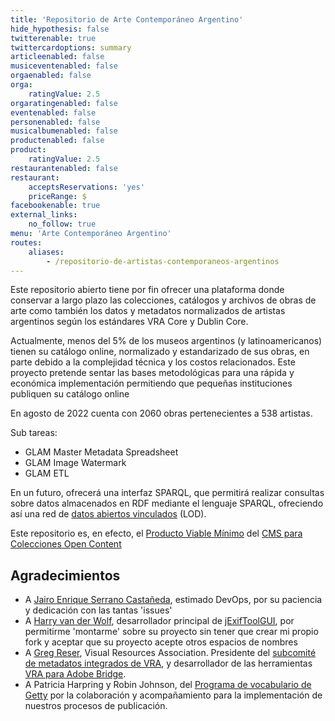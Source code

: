 ```yaml
---
title: 'Repositorio de Arte Contemporáneo Argentino'
hide_hypothesis: false
twitterenable: true
twittercardoptions: summary
articleenabled: false
musiceventenabled: false
orgaenabled: false
orga:
    ratingValue: 2.5
orgaratingenabled: false
eventenabled: false
personenabled: false
musicalbumenabled: false
productenabled: false
product:
    ratingValue: 2.5
restaurantenabled: false
restaurant:
    acceptsReservations: 'yes'
    priceRange: $
facebookenable: true
external_links:
    no_follow: true
menu: 'Arte Contemporáneo Argentino'
routes:
    aliases:
        - /repositorio-de-artistas-contemporaneos-argentinos
---
```


Este repositorio abierto tiene por fin ofrecer una plataforma donde conservar a largo plazo las colecciones, catálogos y archivos de obras de arte como también los datos y metadatos normalizados de artistas argentinos según los estándares VRA Core y Dublin Core. 

Actualmente, menos del 5% de los museos argentinos (y latinoamericanos) tienen su catálogo online, normalizado y estandarizado de sus obras, en parte debido a la complejidad técnica y los costos relacionados. Este proyecto pretende sentar las bases metodológicas para una rápida y económica implementación permitiendo que pequeñas instituciones publiquen su catálogo online

En agosto de 2022 cuenta con 2060 obras pertenecientes a 538 artistas.

Sub tareas:
* GLAM Master Metadata Spreadsheet
* GLAM Image Watermark
* GLAM ETL

En un futuro, ofrecerá una interfaz SPARQL, que permitirá realizar consultas sobre datos almacenados en RDF mediante el lenguaje SPARQL, ofreciendo así una red de [datos abiertos vinculados](https://www.w3c.es/Eventos/2013/Uruguay/Presentaciones/W3CdayMVD_LOD_LorenaEtcheverry2013.pdf) (LOD).

Este repositorio es, en efecto, el [Producto Viable Mínimo](https://es.wikipedia.org/wiki/Producto_viable_m%C3%ADnimo) del [CMS para Colecciones Open Content](https://docs.museosabiertos.org/cms-para-colecciones-open-content)


## Agradecimientos
* A [Jairo Enrique Serrano Castañeda](https://scholar.google.com/citations?user=rW2nV5cAAAAJ&hl), estimado DevOps, por su paciencia y dedicación con las tantas 'issues'
* A [Harry van der Wolf](https://github.com/hvdwolf), desarrollador principal de [jExifToolGUI](https://github.com/hvdwolf/jExifToolGUI), por permitirme 'montarme' sobre su proyecto sin tener que crear mi propio fork y aceptar que su proyecto acepte otros espacios de nombres
* A [Greg Reser](mailto:greser@ucsd.edu), Visual Resources Association. Presidente del [subcomité de metadatos integrados de VRA](http://metadatadeluxe.pbworks.com/w/page/20792294/VRA%20Embedded%20Metadata%20Subcommittee), y desarrollador de las herramientas [VRA para Adobe Bridge](http://metadatadeluxe.pbworks.com/w/page/108523528/VRA%20Bridge%20Metadata%20Tools). 
* A Patricia Harpring y Robin Johnson, del [Programa de vocabulario de Getty](https://www.getty.edu/research/tools/vocabularies/) por la colaboración y acompañamiento para la implementación de nuestros procesos de publicación.